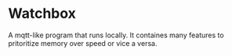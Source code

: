 # Watchbox
A mqtt-like program that runs locally. It containes many features to pritoritize memory over speed or vice a versa.
